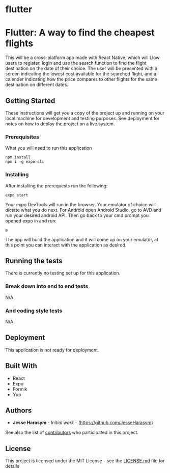 # flutter


# Flutter: A way to find the cheapest flights

This will be a cross-platform app made with React Native, which will Llow users to register, login and use the search function to find the flight destination on the date of their choice. The user will be presented with a screen indicating the lowest cost available for the searched flight, and a calender indicating how the price compares to other flights for the same destination on different dates.

## Getting Started

These instructions will get you a copy of the project up and running on your local machine for development and testing purposes. See deployment for notes on how to deploy the project on a live system.

### Prerequisites

What you will need to run this application

```
npm install
npm i -g expo-cli
```

### Installing

After installing the prerequests run the following:

```
expo start
```

Your expo DevTools will run in the browser. Your emulator of choice will dictate what you do next. 
For Android open Android Studio, go to AVD and run your desired android API.
Then go back to your cmd prompt you opened expo in and run:

```
a
```

The app will build the application and it will come up on your emulator, at this point you can interact with the application as desired.

## Running the tests

There is currently no testing set up for this application.

### Break down into end to end tests

N/A

### And coding style tests

N/A

## Deployment

This application is not ready for deployment.

## Built With

* React
* Expo
* Formik
* Yup

## Authors

* **Jesse Harasym** - *Initial work* - (https://github.com/JesseHarasym)

See also the list of [contributors](https://github.com/your/project/contributors) who participated in this project.

## License

This project is licensed under the MIT License - see the [LICENSE.md](LICENSE.md) file for details
